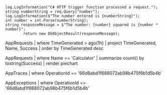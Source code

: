     log.LogInformation("C# HTTP trigger function processed a request.");
    string numberString = req.Query["number"];
    log.LogInformation($"The number entered is {numberString}");
    int number = int.Parse(numberString);
    string responseMessage = $"The number: {number} squared is {number * number}";
            return new OkObjectResult(responseMessage);



    
AppRequests
| where TimeGenerated > ago(1h)
| project TimeGenerated, Name, Success
| order by TimeGenerated desc



AppRequests
| where Name == 'Calculator'
| summarize count() by tostring(Success)
| render piechart 


AppTraces
| where OperationId == '66d8abd1f688072ab98b475f6b1d5b4b'


AppExceptions
| where OperationId == '66d8abd1f688072ab98b475f6b1d5b4b'

